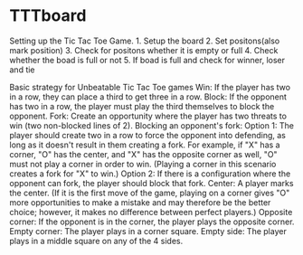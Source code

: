 # TTTboard
Setting up the Tic Tac Toe Game.
    1. Setup the board
    2. Set positons(also mark position)
    3. Check for positons whether it is empty or full
    4. Check whether the boad is full or not
    5. If boad is full and check for winner, loser and tie

Basic strategy for Unbeatable Tic Tac Toe games
    Win: If the player has two in a row, they can place a third to get three in a row.
    Block: If the opponent has two in a row, the player must play the third themselves to block the opponent.
    Fork: Create an opportunity where the player has two threats to win (two non-blocked lines of 2).
    Blocking an opponent's fork:
    Option 1: The player should create two in a row to force the opponent into defending, as long as it doesn't result in them creating a fork. For example, if "X" has a corner, "O" has the center, and "X" has the opposite corner as well, "O" must not play a corner in order to win. (Playing a corner in this scenario creates a fork for "X" to win.)
    Option 2: If there is a configuration where the opponent can fork, the player should block that fork.
    Center: A player marks the center. (If it is the first move of the game, playing on a corner gives "O" more opportunities to make a mistake and may therefore be the better choice; however, it makes no difference between perfect players.)
    Opposite corner: If the opponent is in the corner, the player plays the opposite corner.
    Empty corner: The player plays in a corner square.
    Empty side: The player plays in a middle square on any of the 4 sides.